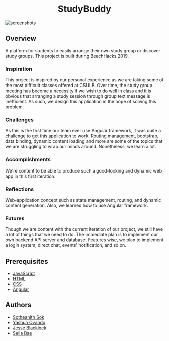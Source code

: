 <h1 align="center" style="border: none">StudyBuddy</h1>

![screenshots](StudyBuddy_screenshot.png)

## Overview
A platform for students to easily arrange their own study group or discover study groups. This project is built during BeachHacks 2019. 

### Inspiration
This project is inspired by our personal experience as we are taking some of the most difficult classes offered at CSULB. Over time, the study group meeting has become a necessity if we wish to do well in class and it is obvious that arranging a study session through group text message is inefficient. As such, we design this application in the hope of solving this problem.

### Challenges
As this is the first time our team ever use Angular framework, it was quite a challenge to get this application to work. Routing management, bootstrap, data binding, dynamic content loading and more are some of the topics that we are struggling to wrap our minds around. Nonetheless, we learn a lot.

### Accomplishments 
We're content to be able to produce such a good-looking and dynamic web app in this first iteration.

### Reflections
Web-application concept such as state management, routing, and dynamic content generation. Also, we learned how to use Angular framework.

### Futures
Though we are content with the current iteration of our project, we still have a lot of things that we need to do. The immediate plan is to implement our own backend API server and database. Features wise, we plan to implement a login system, direct chat, events' notification, and so on.

## Prerequisites
 - [JavaScript](https://www.javascript.com/)
 - [HTML](https://www.w3schools.com/html/)
 - [CSS](https://www.w3schools.com/css/)
 - [Angular](https://angular.io/)
 
## Authors
 - [Sotheanith Sok](https://github.com/sotheanith)
 - [Yashua Ovando](https://github.com/ydovando)
 - [Jesse Blacklock](https://github.com/jblacklock)
 - [Sella Bae](https://github.com/sellabae)

